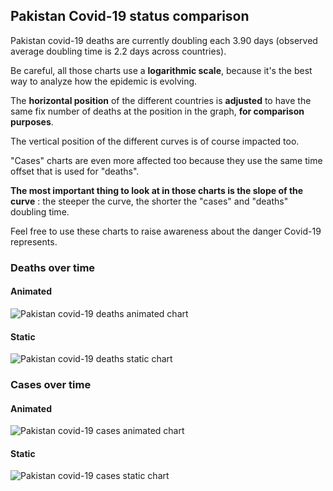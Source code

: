 ## Pakistan Covid-19 status comparison 

Pakistan covid-19 deaths are currently doubling each 3.90 days (observed average doubling time is 2.2 days across countries).



Be careful, all those charts use a **logarithmic scale**, because it's the best way to analyze how the epidemic is evolving.
 
The **horizontal position** of the different countries is **adjusted** to have the same fix number of deaths at the position in the graph, **for comparison purposes**.

The vertical position of the different curves is of course impacted too.

"Cases" charts are even more affected too because they use the same time offset that is used for "deaths".

**The most important thing to look at in those charts is the slope of the curve** : the steeper the curve, the shorter the "cases" and "deaths" doubling time.

Feel free to use these charts to raise awareness about the danger Covid-19 represents. 


 
### Deaths over time
 
#### Animated
![Pakistan covid-19 deaths animated chart](https://raw.githubusercontent.com/madlag/coronavirus_study/master/notebooks/graphs/2020-04-02/countries/Pakistan/2020-04-02_Pakistan_deaths.gif "Pakistan covid-19 deaths animated chart")   
 
#### Static
![Pakistan covid-19 deaths static chart](https://raw.githubusercontent.com/madlag/coronavirus_study/master/notebooks/graphs/2020-04-02/countries/Pakistan/2020-04-02_Pakistan_deaths.png "Pakistan covid-19 deaths static chart")   

 
### Cases over time
 
#### Animated
![Pakistan covid-19 cases animated chart](https://raw.githubusercontent.com/madlag/coronavirus_study/master/notebooks/graphs/2020-04-02/countries/Pakistan/2020-04-02_Pakistan_cases.gif "Pakistan covid-19 cases animated chart")   
 
#### Static
![Pakistan covid-19 cases static chart](https://raw.githubusercontent.com/madlag/coronavirus_study/master/notebooks/graphs/2020-04-02/countries/Pakistan/2020-04-02_Pakistan_cases.png "Pakistan covid-19 cases static chart")   

